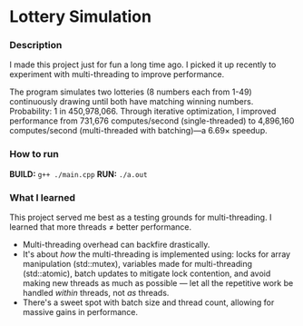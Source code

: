 # Lottery Simulation

### Description

I made this project just for fun a long time ago. I picked it up recently to experiment with multi-threading to improve performance.

The program simulates two lotteries (8 numbers each from 1-49) continuously drawing until both have matching winning numbers. Probability: 1 in 450,978,066. Through iterative optimization, I improved performance from 731,676 computes/second (single-threaded) to 4,896,160 computes/second (multi-threaded with batching)—a 6.69× speedup.

### How to run

**BUILD:**
`g++ ./main.cpp`
**RUN:**
`./a.out`

### What I learned

This project served me best as a testing grounds for multi-threading. I learned that more threads ≠ better performance.

- Multi-threading overhead can backfire drastically.
- It's about _how_ the multi-threading is implemented using: locks for array manipulation (std::mutex), variables made for multi-threading (std::atomic), batch updates to mitigate lock contention, and avoid making new threads as much as possible — let all the repetitive work be handled _within_ threads, not _as_ threads.
- There's a sweet spot with batch size and thread count, allowing for massive gains in performance.
